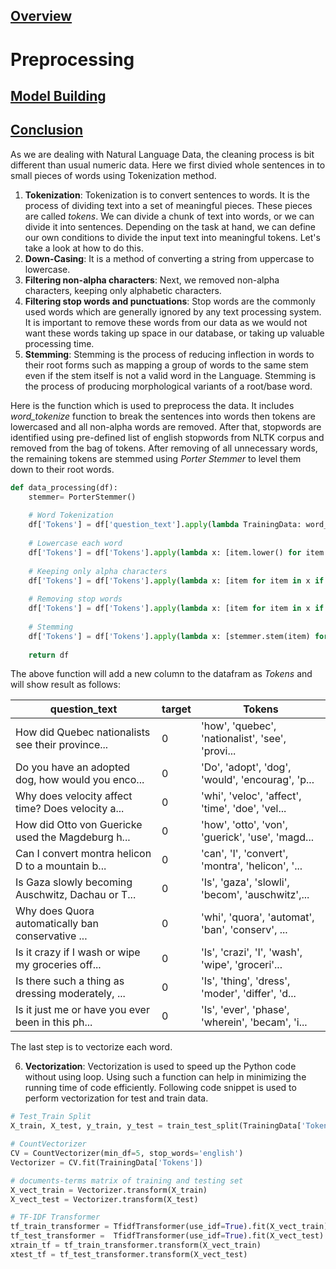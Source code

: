 ## [Overview](README.md)

# Preprocessing

## [Model Building](Model%20Building.md)

## [Conclusion](Conclusion.md)

As we are dealing with Natural Language Data, the cleaning process is bit different than usual numeric data. Here we first divied whole sentences in to small pieces of words using Tokenization method.  
1. **Tokenization**: Tokenization is to convert sentences to words. It is the process of dividing text into a set of meaningful pieces. These pieces are called *tokens*. We can divide a chunk of text into words, or we can divide it into sentences. Depending on the task at hand, we can define our own conditions to divide the input text into meaningful tokens. Let's take a look at how to do this.  
2. **Down-Casing**: It is a method of converting a string from uppercase to lowercase.  
3. **Filtering non-alpha characters**:  Next, we removed non-alpha characters, keeping only alphabetic characters.  
4. **Filtering stop words and punctuations**: Stop words are the commonly used words which are generally ignored by any text processing system. It is important to remove these words from our data as we would not want these words taking up space in our database, or taking up valuable processing time.  
5. **Stemming**: Stemming is the process of reducing inflection in words to their root forms such as mapping a group of words to the same stem even if the stem itself is not a valid word in the Language. Stemming is the process of producing morphological variants of a root/base word. 

Here is the function which is used to preprocess the data. It includes *word_tokenize* function to break the sentences into words then tokens are lowercased and all non-alpha words are removed. After that, stopwords are identified using pre-defined list of english stopwords from NLTK corpus and removed from the bag of tokens. After removing of all unnecessary words, the remaining tokens are stemmed using *Porter Stemmer* to level them down to their root words.

```Python
def data_processing(df):
    stemmer= PorterStemmer()
    
    # Word Tokenization
    df['Tokens'] = df['question_text'].apply(lambda TrainingData: word_tokenize(TrainingData))
    
    # Lowercase each word
    df['Tokens'] = df['Tokens'].apply(lambda x: [item.lower() for item in x])
    
    # Keeping only alpha characters
    df['Tokens'] = df['Tokens'].apply(lambda x: [item for item in x if item.isalpha()])
    
    # Removing stop words
    df['Tokens'] = df['Tokens'].apply(lambda x: [item for item in x if item not in stop_words])
    
    # Stemming
    df['Tokens'] = df['Tokens'].apply(lambda x: [stemmer.stem(item) for item in x]) 
     
    return df    
 ```
 The above function will add a new column to the datafram as *Tokens* and will show result as follows:
 
 |question_text|	target|	Tokens|
 |---------|------------|-------------|
|How did Quebec nationalists see their province...|	0	|'how', 'quebec', 'nationalist', 'see', 'provi...
|Do you have an adopted dog, how would you enco...	|0	|'Do', 'adopt', 'dog', 'would', 'encourag', 'p...
|Why does velocity affect time? Does velocity a...	|0	|'whi', 'veloc', 'affect', 'time', 'doe', 'vel...
|How did Otto von Guericke used the Magdeburg h...	|0	|'how', 'otto', 'von', 'guerick', 'use', 'magd...
|Can I convert montra helicon D to a mountain b...	|0	|'can', 'I', 'convert', 'montra', 'helicon', '...
|Is Gaza slowly becoming Auschwitz, Dachau or T...	|0	|'Is', 'gaza', 'slowli', 'becom', 'auschwitz',...
|Why does Quora automatically ban conservative ...	|0	|'whi', 'quora', 'automat', 'ban', 'conserv', ...
|Is it crazy if I wash or wipe my groceries off...	|0	|'Is', 'crazi', 'I', 'wash', 'wipe', 'groceri'...
|Is there such a thing as dressing moderately, ...	|0	|'Is', 'thing', 'dress', 'moder', 'differ', 'd...
|Is it just me or have you ever been in this ph...	|0	|'Is', 'ever', 'phase', 'wherein', 'becam', 'i...

The last step is to vectorize each word. 

6. **Vectorization**: Vectorization is used to speed up the Python code without using loop. Using such a function can help in minimizing the running time of code efficiently.  Following code snippet is used to perform vectorization for test and train data.
```Python
# Test_Train Split
X_train, X_test, y_train, y_test = train_test_split(TrainingData['Tokens'], TrainingData['target'], test_size=0.33, random_state=42)

# CountVectorizer
CV = CountVectorizer(min_df=5, stop_words='english')
Vectorizer = CV.fit(TrainingData['Tokens'])

# documents-terms matrix of training and testing set
X_vect_train = Vectorizer.transform(X_train) 
X_vect_test = Vectorizer.transform(X_test) 

# TF-IDF Transformer
tf_train_transformer = TfidfTransformer(use_idf=True).fit(X_vect_train)
tf_test_transformer =  TfidfTransformer(use_idf=True).fit(X_vect_test)
xtrain_tf = tf_train_transformer.transform(X_vect_train)
xtest_tf = tf_test_transformer.transform(X_vect_test)
```

